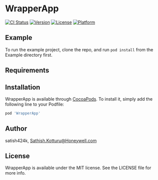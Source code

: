 # WrapperApp

[![CI Status](https://img.shields.io/travis/satish424k/WrapperApp.svg?style=flat)](https://travis-ci.org/satish424k/WrapperApp)
[![Version](https://img.shields.io/cocoapods/v/WrapperApp.svg?style=flat)](https://cocoapods.org/pods/WrapperApp)
[![License](https://img.shields.io/cocoapods/l/WrapperApp.svg?style=flat)](https://cocoapods.org/pods/WrapperApp)
[![Platform](https://img.shields.io/cocoapods/p/WrapperApp.svg?style=flat)](https://cocoapods.org/pods/WrapperApp)

## Example

To run the example project, clone the repo, and run `pod install` from the Example directory first.

## Requirements

## Installation

WrapperApp is available through [CocoaPods](https://cocoapods.org). To install
it, simply add the following line to your Podfile:

```ruby
pod 'WrapperApp'
```

## Author

satish424k, Sathish.Kotturu@Honeywell.com

## License

WrapperApp is available under the MIT license. See the LICENSE file for more info.
